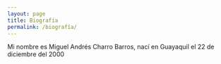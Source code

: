 ```yaml
---
layout: page
title: Biografía
permalink: /biografía/
---
```




Mi nombre es Miguel Andrés Charro Barros, nací en Guayaquil el 22 de diciembre del 2000





